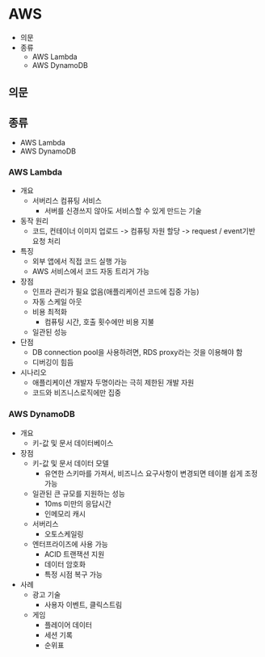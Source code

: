 # AWS

- 의문
- 종류
  - AWS Lambda
  - AWS DynamoDB

## 의문

## 종류

- AWS Lambda
- AWS DynamoDB

### AWS Lambda

- 개요
  - 서버리스 컴퓨팅 서비스
    - 서버를 신경쓰지 않아도 서비스할 수 있게 만드는 기술
- 동작 원리
  - 코드, 컨테이너 이미지 업로드 -> 컴퓨팅 자원 할당 -> request / event기반 요청 처리
- 특징
  - 외부 앱에서 직접 코드 실행 가능
  - AWS 서비스에서 코드 자동 트리거 가능
- 장점
  - 인프라 관리가 필요 없음(애플리케이션 코드에 집중 가능)
  - 자동 스케일 아웃
  - 비용 최적화
    - 컴퓨팅 시간, 호출 횟수에만 비용 지불
  - 일관된 성능
- 단점
  - DB connection pool을 사용하려면, RDS proxy라는 것을 이용해야 함
  - 디버깅이 힘듬
- 시나리오
  - 애플리케이션 개발자 두명이라는 극히 제한된 개발 자원
  - 코드와 비즈니스로직에만 집중

### AWS DynamoDB

- 개요
  - 키-값 및 문서 데이터베이스
- 장점
  - 키-값 및 문서 데이터 모델
    - 유연한 스키마를 가져서, 비즈니스 요구사항이 변경되면 테이블 쉽게 조정 가능
  - 일관된 큰 규모를 지원하는 성능
    - 10ms 미만의 응답시간
    - 인메모리 캐시
  - 서버리스
    - 오토스케일링
  - 엔터프라이즈에 사용 가능
    - ACID 트랜잭션 지원
    - 데이터 암호화
    - 특정 시점 복구 가능
- 사례
  - 광고 기술
    - 사용자 이벤트, 클릭스트림
  - 게임
    - 플레이어 데이터
    - 세션 기록
    - 순위표
